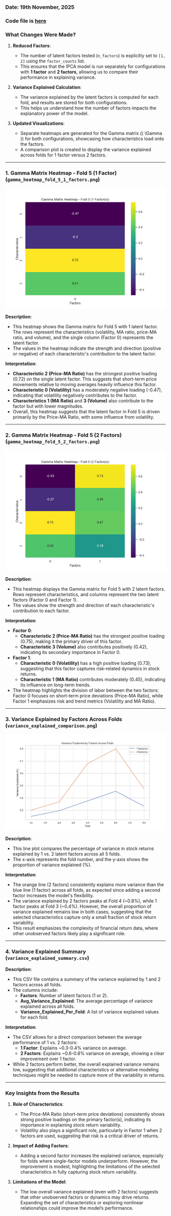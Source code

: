 ### Date: 19th November, 2025
### Code file is [here]()

### **What Changes Were Made?**

1. **Reduced Factors**:
   - The number of latent factors tested (`n_factors`) is explicitly set to `[1, 2]` using the `factor_counts` list.
   - This ensures that the IPCA model is run separately for configurations with **1 factor** and **2 factors**, allowing us to compare their performance in explaining variance.

2. **Variance Explained Calculation**:
   - The variance explained by the latent factors is computed for each fold, and results are stored for both configurations.
   - This helps us understand how the number of factors impacts the explanatory power of the model.

3. **Updated Visualizations**:
   - Separate heatmaps are generated for the Gamma matrix (\( \Gamma \)) for both configurations, showcasing how characteristics load onto the factors.
   - A comparison plot is created to display the variance explained across folds for 1 factor versus 2 factors.

---

### 1. **Gamma Matrix Heatmap - Fold 5 (1 Factor)** (`gamma_heatmap_fold_5_1_factors.png`)

![gamma_heatmap_fold_5_1_factors](https://github.com/aditya-saxena-7/ipca/blob/main/real_data/plots1/gamma_heatmap_fold_5_1_factors.png)

**Description**:
- This heatmap shows the Gamma matrix for Fold 5 with 1 latent factor. The rows represent the characteristics (volatility, MA ratio, price-MA ratio, and volume), and the single column (Factor 0) represents the latent factor.
- The values in the heatmap indicate the strength and direction (positive or negative) of each characteristic's contribution to the latent factor.

**Interpretation**:
- **Characteristic 2 (Price-MA Ratio)** has the strongest positive loading (0.72) on the single latent factor. This suggests that short-term price movements relative to moving averages heavily influence this factor.
- **Characteristic 0 (Volatility)** has a moderately negative loading (-0.47), indicating that volatility negatively contributes to the factor.
- **Characteristics 1 (MA Ratio)** and **3 (Volume)** also contribute to the factor but with lower magnitudes.
- Overall, this heatmap suggests that the latent factor in Fold 5 is driven primarily by the Price-MA Ratio, with some influence from volatility.

---

### 2. **Gamma Matrix Heatmap - Fold 5 (2 Factors)** (`gamma_heatmap_fold_5_2_factors.png`)

![gamma_heatmap_fold_5_2_factors](https://github.com/aditya-saxena-7/ipca/blob/main/real_data/plots1/gamma_heatmap_fold_5_2_factors.png)

**Description**:
- This heatmap displays the Gamma matrix for Fold 5 with 2 latent factors. Rows represent characteristics, and columns represent the two latent factors (Factor 0 and Factor 1).
- The values show the strength and direction of each characteristic's contribution to each factor.

**Interpretation**:
- **Factor 0**:
  - **Characteristic 2 (Price-MA Ratio)** has the strongest positive loading (0.75), making it the primary driver of this factor.
  - **Characteristic 3 (Volume)** also contributes positively (0.42), indicating its secondary importance in Factor 0.
- **Factor 1**:
  - **Characteristic 0 (Volatility)** has a high positive loading (0.73), suggesting that this factor captures risk-related dynamics in stock returns.
  - **Characteristic 1 (MA Ratio)** contributes moderately (0.45), indicating its influence on long-term trends.
- The heatmap highlights the division of labor between the two factors: Factor 0 focuses on short-term price deviations (Price-MA Ratio), while Factor 1 emphasizes risk and trend metrics (Volatility and MA Ratio).

---

### 3. **Variance Explained by Factors Across Folds** (`variance_explained_comparison.png`)

![variance_explained_comparison](https://github.com/aditya-saxena-7/ipca/blob/main/real_data/plots1/variance_explained_comparison.png)

**Description**:
- This line plot compares the percentage of variance in stock returns explained by 1 vs. 2 latent factors across all 5 folds.
- The x-axis represents the fold number, and the y-axis shows the proportion of variance explained (%).

**Interpretation**:
- The orange line (2 factors) consistently explains more variance than the blue line (1 factor) across all folds, as expected since adding a second factor increases the model's flexibility.
- The variance explained by 2 factors peaks at Fold 4 (~0.8%), while 1 factor peaks at Fold 3 (~0.4%). However, the overall proportion of variance explained remains low in both cases, suggesting that the selected characteristics capture only a small fraction of stock return variability.
- This result emphasizes the complexity of financial return data, where other unobserved factors likely play a significant role.

---

### 4. **Variance Explained Summary** (`variance_explained_summary.csv`)

**Description**:
- This CSV file contains a summary of the variance explained by 1 and 2 factors across all folds.
- The columns include:
  - **Factors**: Number of latent factors (1 or 2).
  - **Avg_Variance_Explained**: The average percentage of variance explained across all folds.
  - **Variance_Explained_Per_Fold**: A list of variance explained values for each fold.

**Interpretation**:
- The CSV allows for a direct comparison between the average performance of 1 vs. 2 factors:
  - **1 Factor**: Explains ~0.3-0.4% variance on average.
  - **2 Factors**: Explains ~0.6-0.8% variance on average, showing a clear improvement over 1 factor.
- While 2 factors perform better, the overall explained variance remains low, suggesting that additional characteristics or alternative modeling techniques might be needed to capture more of the variability in returns.

---

### Key Insights from the Results
1. **Role of Characteristics**:
   - The Price-MA Ratio (short-term price deviations) consistently shows strong positive loadings on the primary factor(s), indicating its importance in explaining stock return variability.
   - Volatility also plays a significant role, particularly in Factor 1 when 2 factors are used, suggesting that risk is a critical driver of returns.

2. **Impact of Adding Factors**:
   - Adding a second factor increases the explained variance, especially for folds where single-factor models underperform. However, the improvement is modest, highlighting the limitations of the selected characteristics in fully capturing stock return variability.

3. **Limitations of the Model**:
   - The low overall variance explained (even with 2 factors) suggests that other unobserved factors or dynamics may drive returns. Expanding the set of characteristics or exploring nonlinear relationships could improve the model’s performance.
